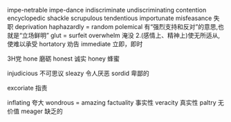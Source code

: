 impe-netrable
impe-dance
indiscriminate
undiscriminating
contention
encyclopedic
shackle
scrupulous
tendentious
importunate
misfeasance 失职
deprivation
haphazardly = random
polemical 有“强烈支持和反对”的意思,也就是“立场鲜明”
glut = surfeit
overwhelm 淹没 2.(感情上、精神上)使无所适从,使难以承受
hortatory  劝告
immediate  立即，即时

3H党
hone 磨砺
honest 诚实
honey  蜂蜜

injudicious  不可思议
sleazy 令人厌恶
sordid  卑鄙的

excoriate 指责

inflating 夸大
wondrous = amazing
factuality 事实性
veracity  真实性
paltry 无价值
meager 缺乏的
